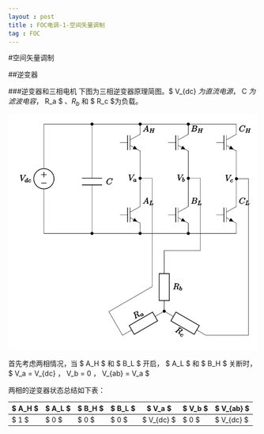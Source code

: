 ```yaml
---
layout : post
title : FOC电调-1-空间矢量调制
tag : FOC
---
```


#空间矢量调制

##逆变器

###逆变器和三相电机
下图为三相逆变器原理简图。$ V_{dc} $为直流电源，$ C $为滤波电容，$ R_a $ 、$R_b$ 和 $ R_c $为负载。

![](/image/three_phase_bridge.svg "图1：逆变器与三相电机简图")

首先考虑两相情况，当 $ A_H $ 和 $ B_L $ 开启， $ A_L $ 和 $ B_H $ 关断时，
$ V_a  =  V_{dc} $，$ V_b = 0 $，$ V_{ab} = V_a $

两相的逆变器状态总结如下表：

| $ A_H $   | $ A_L $   | $ B_H $   | $ B_L $   | $ V_a $      | $ V_b $   | $ V_{ab} $   |
| --------- | --------- | --------- | --------- | ------------ | --------- | ------------ |
| $ 1 $     | $ 0 $     | $ 0 $     | $ 0 $     | $ V_{dc} $   | $ 0 $     | $ V_{dc} $   |

